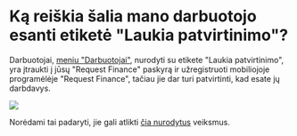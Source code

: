 # Ką reiškia šalia mano darbuotojo esanti etiketė "Laukia patvirtinimo"?

Darbuotojai, [meniu "Darbuotojai"](https://app.request.finance/employees), nurodyti su etikete "Laukia patvirtinimo", yra įtraukti į jūsų "Request Finance" paskyrą ir užregistruoti mobiliojoje programėlėje "Request Finance", tačiau jie dar turi patvirtinti, kad esate jų darbdavys.

[![](https://downloads.intercomcdn.com/i/o/1079091046/42d370366221b88bd7092948/image.png?expires=1751479200\&signature=f0912e54fea49bcfc0b2cc899d5b8dead27522d854c549efd9466db483171933\&req=dSAgH8l3nIFbX%2FMW3nq%2BgenjPk07AV3UFSIvEcMzNtwtaKafXLAf3h9i%2FXHF%0AsKWWpPs1oOu8V1knb%2BHMp96FBMM%3D%0A)](https://downloads.intercomcdn.com/i/o/1079091046/42d370366221b88bd7092948/image.png?expires=1751479200\&signature=f0912e54fea49bcfc0b2cc899d5b8dead27522d854c549efd9466db483171933\&req=dSAgH8l3nIFbX%2FMW3nq%2BgenjPk07AV3UFSIvEcMzNtwtaKafXLAf3h9i%2FXHF%0AsKWWpPs1oOu8V1knb%2BHMp96FBMM%3D%0A)

Norėdami tai padaryti, jie gali atlikti [čia nurodytus](https://help.request.finance/en/articles/9452333-i-was-invited-as-an-employee-by-my-employer-to-submit-expenses-how-do-i-sign-up) veiksmus.
